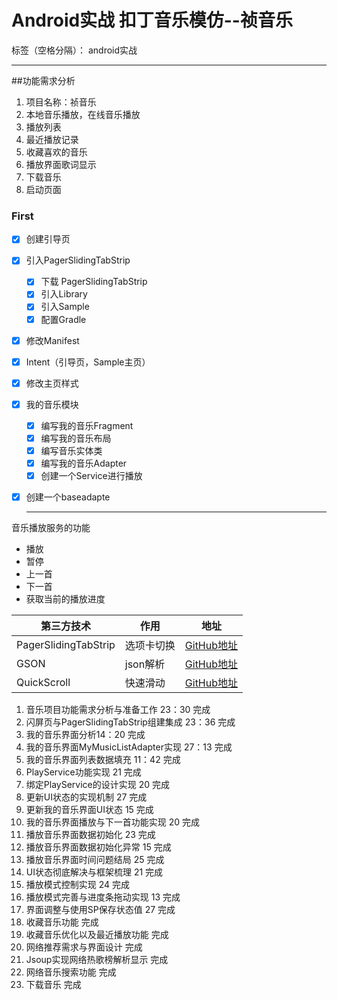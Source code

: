 # Android实战 扣丁音乐模仿--祯音乐

标签（空格分隔）： android实战

---

##功能需求分析

 1. 项目名称：祯音乐
 2. 本地音乐播放，在线音乐播放
 3. 播放列表
 4. 最近播放记录
 5. 收藏喜欢的音乐
 6. 播放界面歌词显示
 7. 下载音乐
 8. 启动页面

### First ###
- [x] 创建引导页
- [x] 引入PagerSlidingTabStrip
    - [x] 下载  PagerSlidingTabStrip
    - [x] 引入Library
    - [x] 引入Sample
    - [x] 配置Gradle
- [x] 修改Manifest
- [x] Intent（引导页，Sample主页）
- [x] 修改主页样式
- [x] 我的音乐模块
    - [x] 编写我的音乐Fragment
    - [x] 编写我的音乐布局
    - [x] 编写音乐实体类
    - [x] 编写我的音乐Adapter
    - [x] 创建一个Service进行播放
- [x] 创建一个baseadapte




    ---


音乐播放服务的功能

 - 播放
 - 暂停
 - 上一首
 - 下一首
 - 获取当前的播放进度

|第三方技术|作用|地址|
|---|---|---|
| PagerSlidingTabStrip | 选项卡切换|[GitHub地址][1]|
| GSON|json解析|[GitHub地址][3]|
| QuickScroll|快速滑动|[GitHub地址][5]|


 


  [1]: https://github.com/astuetz/PagerSlidingTabStrip
  [2]: http://www.baidu.com
  [3]: http://www.baidu.com
  [4]: http://www.baidu.com
  [5]: http://www.baidu.com
  [6]: http://www.baidu.com
  [7]: http://www.baidu.com
  
  
  

 1. 音乐项目功能需求分析与准备工作 23：30 完成
 2. 闪屏页与PagerSlidingTabStrip组建集成 23：36 完成
 3. 我的音乐界面分析14：20 完成
 4. 我的音乐界面MyMusicListAdapter实现 27：13 完成
 5. 我的音乐界面列表数据填充 11：42 完成
 6. PlayService功能实现 21 完成
 7. 绑定PlayService的设计实现 20 完成
 8. 更新UI状态的实现机制 27 完成
 9. 更新我的音乐界面UI状态 15 完成
 10. 我的音乐界面播放与下一首功能实现 20 完成
 11. 播放音乐界面数据初始化 23 完成
 12. 播放音乐界面数据初始化异常 15 完成
 13. 播放音乐界面时间问题结局 25 完成
 14. UI状态彻底解决与框架梳理 21 完成
 15. 播放模式控制实现 24 完成
 16. 播放模式完善与进度条拖动实现 13 完成
 17. 界面调整与使用SP保存状态值 27 完成
 18. 收藏音乐功能 完成
 19. 收藏音乐优化以及最近播放功能 完成
 20. 网络推荐需求与界面设计 完成
 21. Jsoup实现网络热歌榜解析显示 完成
 22. 网络音乐搜索功能 完成
 23. 下载音乐 完成


 